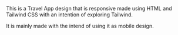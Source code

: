 This is a Travel App design that is responsive made using HTML and Tailwind CSS with an intention of exploring Tailwind.

It is mainly made with the intend of using it as mobile design.
